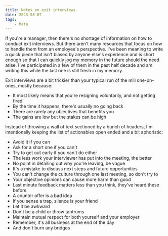 ```yaml
---
title: Notes on exit interviews
date: 2023-08-07
tags:
    - Meta
---
```


If you're a manager, then there's no shortage of information on how to conduct exit
interviews. But there aren't many resources that focus on how to handle them from an
employee's perspective. I've been meaning to write a quick piece that isn't biased by
anyone else's experience and is short enough so that I can quickly jog my memory in the
future should the need arise. I've participated in a few of them in the past half decade
and am writing this while the last one is still fresh in my memory.

Exit interviews are a bit trickier than your typical run of the mill one-on-ones, mostly
because:

* It most likely means that you're resigning voluntarily, and not getting fired
* By the time it happens, there's usually no going back
* There are rarely any objectives that benefits you
* The gains are low but the stakes can be high

Instead of throwing a wall of text sectioned by a bunch of headers, I'm intentionally
keeping the list of actionables open ended and a bit aphoristic:

* Avoid it if you can
* Ask for a short one if you can't
* Try to get out early if you can't do either
* The less work your interviewer has put into the meeting, the better
* No point in detailing out why you're leaving, be vague
* It's a mistake to discuss next steps and future opportunities
* You can't change the culture through one last meeting, so don't try to
* Your objective opinions can cause more harm than good
* Last minute feedback matters less than you think, they've heard these before
* A counter offer is a bad idea
* If you sense a trap, silence is your friend
* Let it be awkward
* Don't be a child or throw tantrums
* Maintain mutual respect for both yourself and your employer
* Remember, it's all business at the end of the day
* And don't burn any bridges
